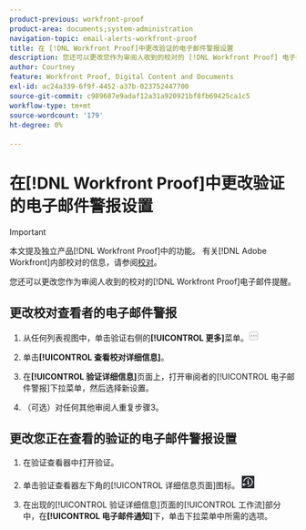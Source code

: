 ```yaml
---
product-previous: workfront-proof
product-area: documents;system-administration
navigation-topic: email-alerts-workfront-proof
title: 在 [!DNL Workfront Proof]中更改验证的电子邮件警报设置
description: 您还可以更改您作为审阅人收到的校对的 [!DNL Workfront Proof] 电子邮件通知。
author: Courtney
feature: Workfront Proof, Digital Content and Documents
exl-id: ac24a339-6f9f-4452-a37b-023752447700
source-git-commit: c989687e9adaf12a31a920921bf8fb69425ca1c5
workflow-type: tm+mt
source-wordcount: '179'
ht-degree: 0%

---
```


# 在[!DNL Workfront Proof]中更改验证的电子邮件警报设置

>[!IMPORTANT]
>
>本文提及独立产品[!DNL Workfront Proof]中的功能。 有关[!DNL Adobe Workfront]内部校对的信息，请参阅[校对](../../../review-and-approve-work/proofing/proofing.md)。

您还可以更改您作为审阅人收到的校对的[!DNL Workfront Proof]电子邮件提醒。

## 更改校对查看者的电子邮件警报

1. 从任何列表视图中，单击验证右侧的&#x200B;**[!UICONTROL 更多]**&#x200B;菜单。![](assets/more-button-small.png)

1. 单击&#x200B;**[!UICONTROL 查看校对详细信息]**。
1. 在&#x200B;**[!UICONTROL 验证详细信息]**&#x200B;页面上，打开审阅者的[!UICONTROL 电子邮件警报]下拉菜单，然后选择新设置。
1. （可选）对任何其他审阅人重复步骤3。

## 更改您正在查看的验证的电子邮件警报设置

1. 在验证查看器中打开验证。
1. 单击验证查看器左下角的[!UICONTROL 详细信息页面]图标。 ![Details_page_btn.png](assets/details-page-btn.png)

1. 在出现的[!UICONTROL 验证详细信息]页面的[!UICONTROL 工作流]部分中，在&#x200B;**[!UICONTROL 电子邮件通知]**&#x200B;下，单击下拉菜单中所需的选项。
